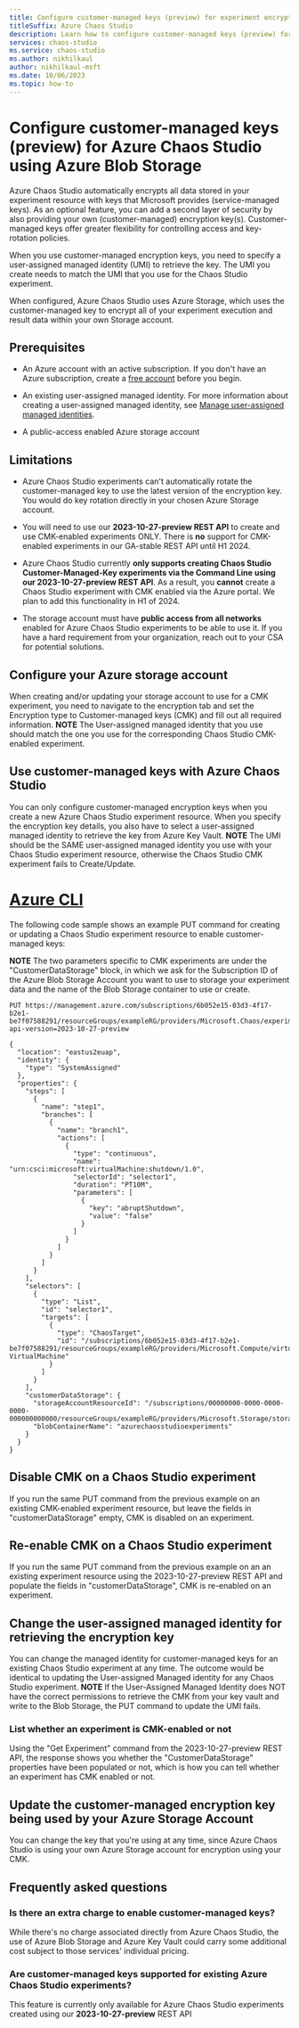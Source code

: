 ```yaml
---
title: Configure customer-managed keys (preview) for experiment encryption
titleSuffix: Azure Chaos Studio
description: Learn how to configure customer-managed keys (preview) for your Azure Chaos Studio experiment resource using Azure Blob Storage
services: chaos-studio
ms.service: chaos-studio
ms.author: nikhilkaul
author: nikhilkaul-msft
ms.date: 10/06/2023
ms.topic: how-to
---
```

 
# Configure customer-managed keys (preview) for Azure Chaos Studio using Azure Blob Storage
 
Azure Chaos Studio automatically encrypts all data stored in your experiment resource with keys that Microsoft provides (service-managed keys). As an optional feature, you can add a second layer of security by also providing your own (customer-managed) encryption key(s). Customer-managed keys offer greater flexibility for controlling access and key-rotation policies.
 
When you use customer-managed encryption keys, you need to specify a user-assigned managed identity (UMI) to retrieve the key. The UMI you create needs to match the UMI that you use for the Chaos Studio experiment. 
 
When configured, Azure Chaos Studio uses Azure Storage, which uses the customer-managed key to encrypt all of your experiment execution and result data within your own Storage account.

## Prerequisites
 
- An Azure account with an active subscription. If you don't have an Azure subscription, create a [free account](https://azure.microsoft.com/free/?WT.mc_id=A261C142F) before you begin.
 
- An existing user-assigned managed identity. For more information about creating a user-assigned managed identity, see [Manage user-assigned managed identities](../active-directory/managed-identities-azure-resources/how-manage-user-assigned-managed-identities.md?pivots=identity-mi-methods-azp#create-a-user-assigned-managed-identity).

- A public-access enabled Azure storage account
 
## Limitations
   
- Azure Chaos Studio experiments can't automatically rotate the customer-managed key to use the latest version of the encryption key. You would do key rotation directly in your chosen Azure Storage account. 

- You will need to use our **2023-10-27-preview REST API** to create and use CMK-enabled experiments ONLY. There is **no** support for CMK-enabled experiments in our GA-stable REST API until H1 2024. 

- Azure Chaos Studio currently **only supports creating Chaos Studio Customer-Managed-Key experiments via the Command Line using our 2023-10-27-preview REST API**. As a result, you **cannot** create a Chaos Studio experiment with CMK enabled via the Azure portal. We plan to add this functionality in H1 of 2024.

- The storage account must have **public access from all networks** enabled for Azure Chaos Studio experiments to be able to use it. If you have a hard requirement from your organization, reach out to your CSA for potential solutions.  

## Configure your Azure storage account
 
When creating and/or updating your storage account to use for a CMK experiment, you need to navigate to the encryption tab and set the Encryption type to Customer-managed keys (CMK) and fill out all required information. **NOTE** The User-assigned managed identity that you use should match the one you use for the corresponding Chaos Studio CMK-enabled experiment. 
 
## Use customer-managed keys with Azure Chaos Studio
 
You can only configure customer-managed encryption keys when you create a new Azure Chaos Studio experiment resource. When you specify the encryption key details, you also have to select a user-assigned managed identity to retrieve the key from Azure Key Vault. **NOTE** The UMI should be the SAME user-assigned managed identity you use with your Chaos Studio experiment resource, otherwise the Chaos Studio CMK experiment fails to Create/Update.
 

# [Azure CLI](#tab/azure-cli)

 
The following code sample shows an example PUT command for creating or updating a Chaos Studio experiment resource to enable customer-managed keys:

**NOTE** The two parameters specific to CMK experiments are under the "CustomerDataStorage" block, in which we ask for the Subscription ID of the Azure Blob Storage Account you want to use to storage your experiment data and the name of the Blob Storage container to use or create. 
 
```HTTP
PUT https://management.azure.com/subscriptions/6b052e15-03d3-4f17-b2e1-be7f07588291/resourceGroups/exampleRG/providers/Microsoft.Chaos/experiments/exampleExperiment?api-version=2023-10-27-preview

{
  "location": "eastus2euap",
  "identity": {
    "type": "SystemAssigned"
  },
  "properties": {
    "steps": [
      {
        "name": "step1",
        "branches": [
          {
            "name": "branch1",
            "actions": [
              {
                "type": "continuous",
                "name": "urn:csci:microsoft:virtualMachine:shutdown/1.0",
                "selectorId": "selector1",
                "duration": "PT10M",
                "parameters": [
                  {
                    "key": "abruptShutdown",
                    "value": "false"
                  }
                ]
              }
            ]
          }
        ]
      }
    ],
    "selectors": [
      {
        "type": "List",
        "id": "selector1",
        "targets": [
          {
            "type": "ChaosTarget",
            "id": "/subscriptions/6b052e15-03d3-4f17-b2e1-be7f07588291/resourceGroups/exampleRG/providers/Microsoft.Compute/virtualMachines/exampleVM/providers/Microsoft.Chaos/targets/Microsoft-VirtualMachine"
          }
        ]
      }
    ],
    "customerDataStorage": {
      "storageAccountResourceId": "/subscriptions/00000000-0000-0000-0000-000000000000/resourceGroups/exampleRG/providers/Microsoft.Storage/storageAccounts/exampleStorage",
      "blobContainerName": "azurechaosstudioexperiments"
    }
  }
}
```
## Disable CMK on a Chaos Studio experiment
 
If you run the same PUT command from the previous example on an existing CMK-enabled experiment resource, but leave the fields in "customerDataStorage" empty, CMK is disabled on an experiment. 

## Re-enable CMK on a Chaos Studio experiment
 
If you run the same PUT command from the previous example on an an existing experiment resource using the 2023-10-27-preview REST API and populate the fields in "customerDataStorage", CMK is re-enabled on an experiment. 

## Change the user-assigned managed identity for retrieving the encryption key
 
You can change the managed identity for customer-managed keys for an existing Chaos Studio experiment at any time. The outcome would be identical to updating the User-assigned Managed identity for any Chaos Studio experiment. **NOTE** If the User-Assigned Managed Identity does NOT have the correct permissions to retrieve the CMK from your key vault and write to the Blob Storage, the PUT command to update the UMI fails. 

### List whether an experiment is CMK-enabled or not
 
Using the "Get Experiment" command from the 2023-10-27-preview REST API, the response shows you whether the "CustomerDataStorage" properties have been populated or not, which is how you can tell whether an experiment has CMK enabled or not. 
 
## Update the customer-managed encryption key being used by your Azure Storage Account
 
You can change the key that you're using at any time, since Azure Chaos Studio is using your own Azure Storage account for encryption using your CMK. 


 
## Frequently asked questions
 
### Is there an extra charge to enable customer-managed keys?
 
While there's no charge associated directly from Azure Chaos Studio, the use of Azure Blob Storage and Azure Key Vault could carry some additional cost subject to those services' individual pricing.
 
### Are customer-managed keys supported for existing Azure Chaos Studio experiments?
 
This feature is currently only available for Azure Chaos Studio experiments created using our **2023-10-27-preview** REST API
